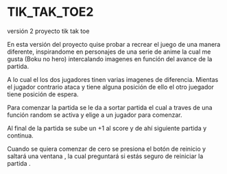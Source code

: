 # TIK_TAK_TOE2
versión 2 proyecto tik tak toe

En esta versión del proyecto quise probar a recrear el juego de una manera diferente, inspirandome en personajes de una serie de anime la cual me gusta (Boku no hero)
intercalando imagenes en función del avance de la partida.

A lo cual el los dos jugadores tinen varias imagenes de diferencia.
Mientas el jugador contrario ataca y tiene alguna posición de ello el otro juegador tiene posición de espera.

Para comenzar la partida se le da a sortar partida el cual a traves de una función random se activa y elige a un jugador para comenzar.

Al final de la partida se sube un +1 al score y de ahí siguiente partida y continua. 

Cuando se quiera comenzar de cero se presiona el botón de reinicio y saltará una ventana , la cual preguntará si estás seguro de reiniciar la partida . 


